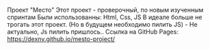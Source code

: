 Проект "Место"
Этот проект - проверочный, по новым изученным спринтам
Были использованны: Html, Css, JS
В идеале больше не трогать этот проект. (Но в будущем необходимо пилить JS) - Не актуально, Js пилить пришлось..
Ссылка на GitHub Pages: https://dexnv.github.io/mesto-project/